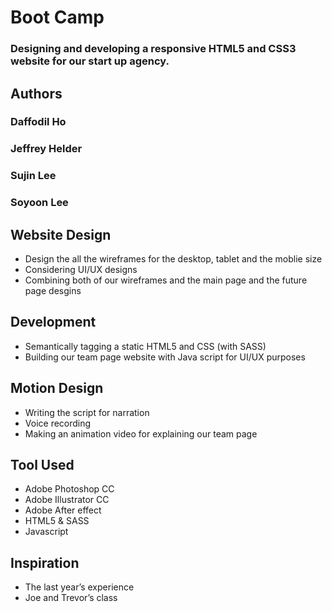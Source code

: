 # Boot Camp

### Designing and developing a responsive HTML5 and CSS3 website for our start up agency.

## Authors 

### Daffodil Ho 
### Jeffrey Helder 
### Sujin Lee 
### Soyoon Lee 

 

## Website Design 

* Design the all the wireframes for the desktop, tablet and the moblie size 
* Considering UI/UX designs 
* Combining both of our wireframes and  the main page and the future page desgins 

 

## Development 

* Semantically tagging a static HTML5 and CSS (with SASS) 
* Building our team page website with Java script for UI/UX purposes 

 

## Motion Design 

* Writing the script for narration 
* Voice recording 
* Making an animation video for explaining our team page 

 

## Tool Used 

* Adobe Photoshop CC 
* Adobe Illustrator CC 
* Adobe After effect 
* HTML5 & SASS 
* Javascript 

 

## Inspiration 
* The last year’s experience 
* Joe and Trevor’s class 

 
